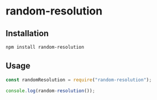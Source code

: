 # random-resolution

## Installation

```bash
npm install random-resolution
```

## Usage

```javascript
const randomResolution = require("random-resolution");

console.log(random-resolution());
```

